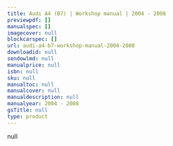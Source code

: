 ```yaml
---
title: Audi A4 (B7) | Workshop manual | 2004 - 2008
previewpdf: []
manualspec: []
imagecover: null
blockcarspec: []
url: audi-a4-b7-workshop-manual-2004-2008
downloadid: null
sendowlmd: null
manualprice: null
isbn: null
sku: null
manualtoc: null
manualcover: null
manualdescription: null
manualyear: 2004 - 2008
gsTitle: null
type: product
---
```


null